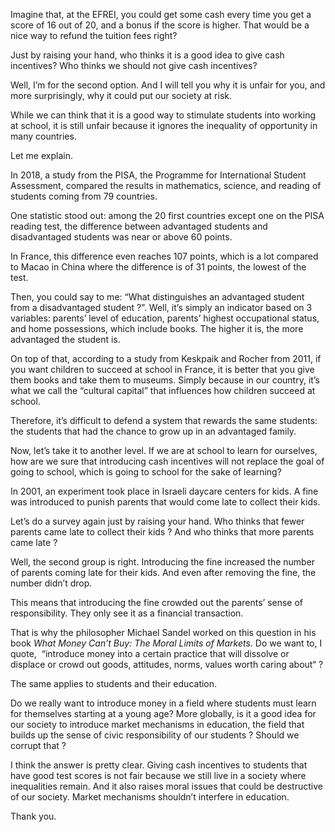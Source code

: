 
Imagine that, at the EFREI, you could get some cash every time you get a score of 16 out of 20, and a bonus if the score is higher. That would be a nice way to refund the tuition fees right?

Just by raising your hand, who thinks it is a good idea to give cash incentives? Who thinks we should not give cash incentives?

Well, I’m for the second option. And I will tell you why it is unfair for you, and more surprisingly, why it could put our society at risk.

While we can think that it is a good way to stimulate students into working at school, it is still unfair because it ignores the inequality of opportunity in many countries.

Let me explain.

In 2018, a study from the PISA, the Programme for International Student Assessment, compared the results in mathematics, science, and reading of students coming from 79 countries.

One statistic stood out: among the 20 first countries except one on the PISA reading test, the difference between advantaged students and disadvantaged students was near or above 60 points.

In France, this difference even reaches 107 points, which is a lot compared to Macao in China where the difference is of 31 points, the lowest of the test.

Then, you could say to me: “What distinguishes an advantaged student from a disadvantaged student ?”. Well, it’s simply an indicator based on 3 variables: parents’ level of education, parents’ highest occupational status, and home possessions, which include books. The higher it is, the more advantaged the student is.

On top of that, according to a study from Keskpaik and Rocher from 2011, if you want children to succeed at school in France, it is better that you give them books and take them to museums. Simply because in our country, it’s what we call the “cultural capital” that influences how children succeed at school.

Therefore, it’s difficult to defend a system that rewards the same students: the students that had the chance to grow up in an advantaged family.

Now, let’s take it to another level. If we are at school to learn for ourselves, how are we sure that introducing cash incentives will not replace the goal of going to school, which is going to school for the sake of learning?

In 2001, an experiment took place in Israeli daycare centers for kids. A fine was introduced to punish parents that would come late to collect their kids.

Let’s do a survey again just by raising your hand. Who thinks that fewer parents came late to collect their kids ? And who thinks that more parents came late ?

Well, the second group is right. Introducing the fine increased the number of parents coming late for their kids. And even after removing the fine, the number didn’t drop.

This means that introducing the fine crowded out the parents’ sense of responsibility. They only see it as a financial transaction.

That is why the philosopher Michael Sandel worked on this question in his book _What Money Can’t Buy: The Moral Limits of Markets_. Do we want to, I quote,  “introduce money into a certain practice that will dissolve or displace or crowd out goods, attitudes, norms, values worth caring about“ ?

The same applies to students and their education. 

Do we really want to introduce money in a field where students must learn for themselves starting at a young age?
More globally, is it a good idea for our society to introduce market mechanisms in education, the field that builds up the sense of civic responsibility of our students ? Should we corrupt that ? 

I think the answer is pretty clear. Giving cash incentives to students that have good test scores is not fair because we still live in a society where inequalities remain. And it also raises moral issues that could be destructive of our society. Market mechanisms shouldn’t interfere in education. 

Thank you.


